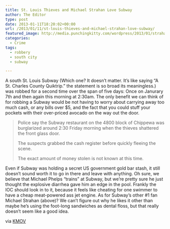 ```yaml
---
title: St. Louis Thieves and Michael Strahan Love Subway
author: The Editor
type: post
date: 2013-01-11T18:20:02+00:00
url: /2013/01/11/st-louis-thieves-and-michael-strahan-love-subway/
featured_image: http://media.punchingkitty.com/wordpress/2013/01/strahan.jpeg
categories:
  - Crime
tags:
  - robbery
  - south city
  - subway

---
```

A south St. Louis Subway (Which one? It doesn&#8217;t matter. It&#8217;s like saying &#8220;A St. Charles County Quiktrip.&#8221; the statement is so broad its meaningless.) was robbed for a second time over the span of five days: Once on Janurary 7th and then again this morning at 2:30am. The only benefit we can think of for robbing a Subway would be not having to worry about carrying away too much cash, or any bills over $5, and the fact that you could stuff your pockets with their over-priced avocado on the way out the door.

> Police say the Subway restaurant on the 4800 block of Chippewa was burglarized around 2:30 Friday morning when the thieves shattered the front glass door.
> 
> The suspects grabbed the cash register before quickly fleeing the scene.
> 
> The exact amount of money stolen is not known at this time.

Even if Subway was holding a secret US government gold bar stash, it still doesn&#8217;t sound worth it to go in there and leave with anything. Oh sure, we believe that Michael Phelps &#8220;trains&#8221; at Subway, but we&#8217;re pretty sure he just thought the explosive diarrhea gave him an edge in the pool. Frankly the IOC should look in to it, because it feels like cheating for one swimmer to have a cheap meat-powered ass jet engine. As for Subway&#8217;s other #1 fan Michael Strahan (above)? We can&#8217;t figure out why he likes it other than maybe he&#8217;s using the foot-long sandwiches as dental floss, but that really doesn&#8217;t seem like a good idea.

via <a href="http://www.kmov.com/news/local/South-St-Louis-Subway-robbed-for-2nd-time-in-5-days-186448981.html" target="_blank">KMOV</a>